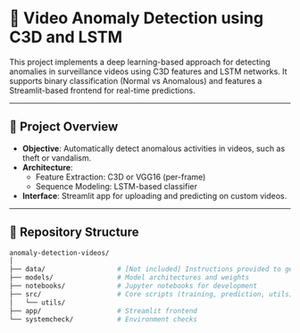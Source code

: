 # 🎥 Video Anomaly Detection using C3D and LSTM

This project implements a deep learning-based approach for detecting anomalies in surveillance videos using C3D features and LSTM networks. It supports binary classification (Normal vs Anomalous) and features a Streamlit-based frontend for real-time predictions.

---

## 📌 Project Overview

- **Objective**: Automatically detect anomalous activities in videos, such as theft or vandalism.
- **Architecture**: 
  - Feature Extraction: C3D or VGG16 (per-frame)
  - Sequence Modeling: LSTM-based classifier
- **Interface**: Streamlit app for uploading and predicting on custom videos.

---

## 📁 Repository Structure

```bash
anomaly-detection-videos/
│
├── data/                  # [Not included] Instructions provided to generate or download data
├── models/                # Model architectures and weights
├── notebooks/             # Jupyter notebooks for development
├── src/                   # Core scripts (training, prediction, utils)
│   └── utils/
├── app/                   # Streamlit frontend
└── systemcheck/           # Environment checks
